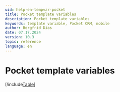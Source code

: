 ```yaml
---
uid: help-en-tempvar-pocket
title: Pocket template variables
description: Pocket template variables
keywords: template variable, Pocket CRM, mobile
author: Bergfrid Dias
date: 07.17.2024
version: 10.3
topic: reference
language: en
---
```


# Pocket template variables

[!include[Table](../../../../../common/includes/variable/table-pocket.md)]
